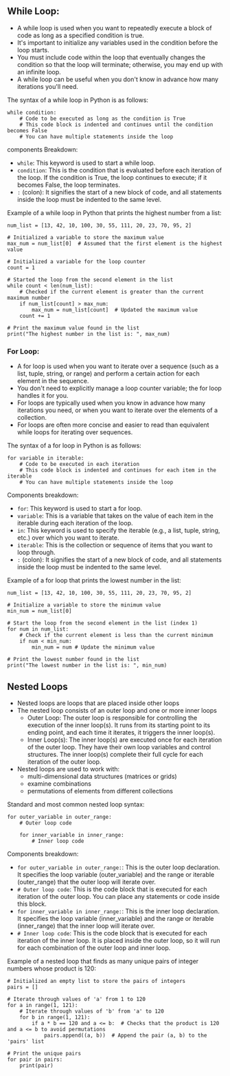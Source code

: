 ## While Loop:

- A while loop is used when you want to repeatedly execute a block of code as long as a specified condition is true.
- It's important to initialize any variables used in the condition before the loop starts.
- You must include code within the loop that eventually changes the condition so that the loop will terminate; otherwise, you may end up with an infinite loop.
- A while loop can be useful when you don't know in advance how many iterations you'll need.

The syntax of a while loop in Python is as follows:

```
while condition:
    # Code to be executed as long as the condition is True
    # This code block is indented and continues until the condition becomes False
    # You can have multiple statements inside the loop

```

components Breakdown:

- `while`: This keyword is used to start a while loop.
- `condition`: This is the condition that is evaluated before each iteration of the loop. If the condition is True, the loop continues to execute; if it becomes False, the loop terminates.
- `:` (colon): It signifies the start of a new block of code, and all statements inside the loop must be indented to the same level.

Example of a while loop in Python that prints the highest number from a list:

```
num_list = [13, 42, 10, 100, 30, 55, 111, 20, 23, 70, 95, 2]

# Initialized a variable to store the maximum value
max_num = num_list[0]  # Assumed that the first element is the highest value

# Initialized a variable for the loop counter
count = 1

# Started the loop from the second element in the list
while count < len(num_list):
    # Checked if the current element is greater than the current maximum number
    if num_list[count] > max_num:
        max_num = num_list[count]  # Updated the maximum value
    count += 1

# Print the maximum value found in the list
print("The highest number in the list is: ", max_num)

```

### For Loop:

- A for loop is used when you want to iterate over a sequence (such as a list, tuple, string, or range) and perform a certain action for each element in the sequence.
- You don't need to explicitly manage a loop counter variable; the for loop handles it for you.
- For loops are typically used when you know in advance how many iterations you need, or when you want to iterate over the elements of a collection.
- For loops are often more concise and easier to read than equivalent while loops for iterating over sequences.

The syntax of a for loop in Python is as follows:

```
for variable in iterable:
    # Code to be executed in each iteration
    # This code block is indented and continues for each item in the iterable
    # You can have multiple statements inside the loop

```

Components breakdown:

- `for`: This keyword is used to start a for loop.
- `variable`: This is a variable that takes on the value of each item in the iterable during each iteration of the loop.
- `in`: This keyword is used to specify the iterable (e.g., a list, tuple, string, etc.) over which you want to iterate.
- `iterable`: This is the collection or sequence of items that you want to loop through.
- `:` (colon): It signifies the start of a new block of code, and all statements inside the loop must be indented to the same level.

Example of a for loop that prints the lowest number in the list:

```
num_list = [13, 42, 10, 100, 30, 55, 111, 20, 23, 70, 95, 2]

# Initialize a variable to store the minimum value
min_num = num_list[0]

# Start the loop from the second element in the list (index 1)
for num in num_list:
    # Check if the current element is less than the current minimum
    if num < min_num:
        min_num = num # Update the minimum value

# Print the lowest number found in the list
print("The lowest number in the list is: ", min_num)
```

## Nested Loops

- Nested loops are loops that are placed inside other loops
- The nested loop consists of an outer loop and one or more inner loops
  - Outer Loop: The outer loop is responsible for controlling the execution of the inner loop(s). It runs from its starting point to its ending point, and each time it iterates, it triggers the inner loop(s).
  - Inner Loop(s): The inner loop(s) are executed once for each iteration of the outer loop. They have their own loop variables and control structures. The inner loop(s) complete their full cycle for each iteration of the outer loop.
- Nested loops are used to work with:
  - multi-dimensional data structures (matrices or grids)
  - examine combinations
  - permutations of elements from different collections

Standard and most common nested loop syntax:

```
for outer_variable in outer_range:
    # Outer loop code

    for inner_variable in inner_range:
        # Inner loop code

```

Components breakdown:

- `for outer_variable in outer_range:`: This is the outer loop declaration. It specifies the loop variable (outer_variable) and the range or iterable (outer_range) that the outer loop will iterate over.
- `# Outer loop code`: This is the code block that is executed for each iteration of the outer loop. You can place any statements or code inside this block.
- `for inner_variable in inner_range:`: This is the inner loop declaration. It specifies the loop variable (inner_variable) and the range or iterable (inner_range) that the inner loop will iterate over.
- `# Inner loop code`: This is the code block that is executed for each iteration of the inner loop. It is placed inside the outer loop, so it will run for each combination of the outer loop and inner loop.

Example of a nested loop that finds as many unique pairs of integer numbers whose product is 120:

```
# Initialized an empty list to store the pairs of integers
pairs = []

# Iterate through values of 'a' from 1 to 120
for a in range(1, 121):
    # Iterate through values of 'b' from 'a' to 120
    for b in range(1, 121):
        if a * b == 120 and a <= b:  # Checks that the product is 120 and a <= b to avoid permutations
            pairs.append((a, b))  # Append the pair (a, b) to the 'pairs' list

# Print the unique pairs
for pair in pairs:
    print(pair)

```
